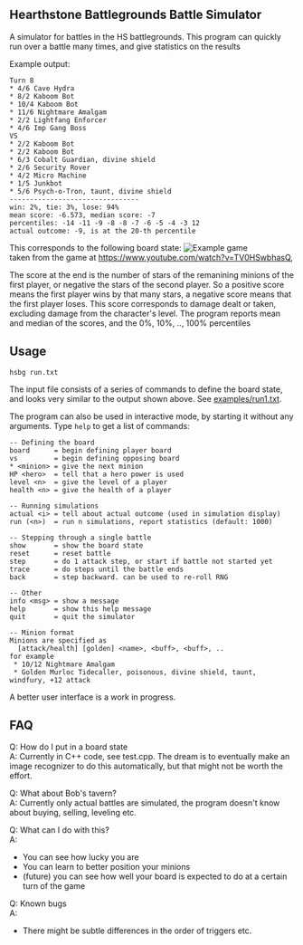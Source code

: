 Hearthstone Battlegrounds Battle Simulator
-----------------------------------------

A simulator for battles in the HS battlegrounds.
This program can quickly run over a battle many times, and give statistics on the results

Example output:

    Turn 8
    * 4/6 Cave Hydra
    * 8/2 Kaboom Bot
    * 10/4 Kaboom Bot
    * 11/6 Nightmare Amalgam
    * 2/2 Lightfang Enforcer
    * 4/6 Imp Gang Boss
    VS
    * 2/2 Kaboom Bot
    * 2/2 Kaboom Bot
    * 6/3 Cobalt Guardian, divine shield
    * 2/6 Security Rover
    * 4/2 Micro Machine
    * 1/5 Junkbot
    * 5/6 Psych-o-Tron, taunt, divine shield
    --------------------------------
    win: 2%, tie: 3%, lose: 94%
    mean score: -6.573, median score: -7
    percentiles: -14 -11 -9 -8 -8 -7 -6 -5 -4 -3 12
    actual outcome: -9, is at the 20-th percentile

This corresponds to the following board state:
![Example game](github_resources/run1-turn8.png)  
taken from the game at https://www.youtube.com/watch?v=TV0HSwbhasQ,

The score at the end is the number of stars of the remanining minions of the first player, or negative the stars of the second player.
So a positive score means the first player wins by that many stars, a negative score means that the first player loses.
This score corresponds to damage dealt or taken, excluding damage from the character's level.
The program reports mean and median of the scores, and the 0%, 10%, .., 100% percentiles

Usage
----

    hsbg run.txt

The input file consists of a series of commands to define the board state, and looks very similar to the output shown above.
See [examples/run1.txt](examples/run1.txt).

The program can also be used in interactive mode, by starting it without any arguments. Type `help` to get a list of commands:

    -- Defining the board
    board      = begin defining player board
    vs         = begin defining opposing board
    * <minion> = give the next minion
    HP <hero>  = tell that a hero power is used
    level <n>  = give the level of a player
    health <n> = give the health of a player

    -- Running simulations
    actual <i> = tell about actual outcome (used in simulation display)
    run (<n>)  = run n simulations, report statistics (default: 1000)

    -- Stepping through a single battle
    show       = show the board state
    reset      = reset battle
    step       = do 1 attack step, or start if battle not started yet
    trace      = do steps until the battle ends
    back       = step backward. can be used to re-roll RNG
    
    -- Other
    info <msg> = show a message
    help       = show this help message
    quit       = quit the simulator
    
    -- Minion format
    Minions are specified as
      [attack/health] [golden] <name>, <buff>, <buff>, ..
    for example
     * 10/12 Nightmare Amalgam
     * Golden Murloc Tidecaller, poisonous, divine shield, taunt, windfury, +12 attack

A better user interface is a work in progress.

FAQ
----

Q: How do I put in a board state  
A: Currently in C++ code, see test.cpp.
The dream is to eventually make an image recognizer to do this automatically, but that might not be worth the effort.

Q: What about Bob's tavern?  
A: Currently only actual battles are simulated, the program doesn't know about buying, selling, leveling etc.

Q: What can I do with this?  
A: 
* You can see how lucky you are
* You can learn to better position your minions
* (future) you can see how well your board is expected to do at a certain turn of the game

Q: Known bugs  
A:
* There might be subtle differences in the order of triggers etc.


